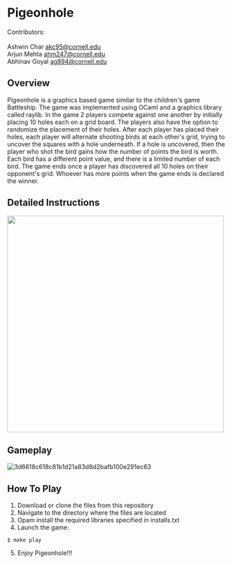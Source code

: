 # Pigeonhole

Contributors:</br>  
Ashwin Char akc95@cornell.edu</br>
Arjun Mehta ahm247@cornell.edu</br>
Abhinav Goyal ag894@cornell.edu</br>

## Overview
Pigeonhole is a graphics based game similar to the children's game Battleship. The game was implemented using OCaml and a graphics library called raylib. In the game 2 players compete against one another by initially placing 10 holes each on a grid board. The players also have the option to randomize the placement of their holes. After each player has placed their holes, each player will alternate shooting birds at each other's grid, trying to uncover the squares with a hole underneath. If a hole is uncovered, then the player who shot the bird gains how the number of points the bird is worth. Each bird has a different point value, and there is a limited number of each bird. The game ends once a player has discovered all 10 holes on their opponent's grid. Whoever has more points when the game ends is declared the winner.

## Detailed Instructions
<img src="https://user-images.githubusercontent.com/35634836/210024143-df05b74a-daca-45e6-995b-66b156a0cbe3.png" width="500" height="500"></img>

## Gameplay
![3d6618c618c81b1d21a83d8d2bafb100e291ec63](https://user-images.githubusercontent.com/35634836/210026300-b224fb92-e2fe-4ebc-ba80-19362a295818.gif)

## How To Play
1. Download or clone the files from this repository
2. Navigate to the directory where the files are located
3. Opam install the required libraries specified in installs.txt
4. Launch the game: 
```
$ make play
```
5. Enjoy Pigeonhole!!!
